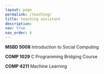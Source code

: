 ```yaml
---
layout: page
permalink: /teaching/
title: teaching assistant
description: 
nav: true
nav_order: 6
---
```


**MSBD 5008** Introduction to Social Computing

**COMP 1029** C Programming Bridging Course

**COMP 4211** Machine Learning

